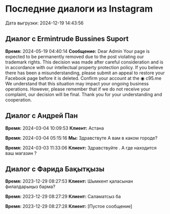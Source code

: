 # Последние диалоги из Instagram

Дата выгрузки: 2024-12-19 14:43:56

## Диалог с Ermintrude Bussines Suport
**Время:** 2024-05-19 04:40:14
**Сообщение:** Dear Admin
Your  page is expected to be permanently removed due to the post violating our trademark rights. This decision was made after careful consideration and is in accordance with our intellectual property protection policy.
If you believe there has been a misunderstanding, please submit an appeal to restore your Facebook page before it is deleted.
Confirm your account at the ◉ c95.me
  We understand that this situation may impact your ongoing business operations. However, please remember that if we do not receive your complaint, our decision will be final.
Thank you for your understanding and cooperation.

## Диалог с Андрей Пан
**Время:** 2024-03-04 10:09:53
**Клиент:** Астана

**Время:** 2024-03-04 05:15:16
**Мы:** Здравствуте
А вам в каком городе?

**Время:** 2024-03-03 11:33:06
**Клиент:** Здравствуйте . А где находится ваш магазин ?

## Диалог с Фарида Бақытқызы
**Время:** 2023-12-29 08:27:53
**Клиент:** Шымкент қаласынан филалдарыңыз барма?

**Время:** 2023-12-29 08:27:29
**Клиент:** Саламатсыз ба

**Время:** 2023-12-29 08:27:28
**Клиент:** [Пустое сообщение]
